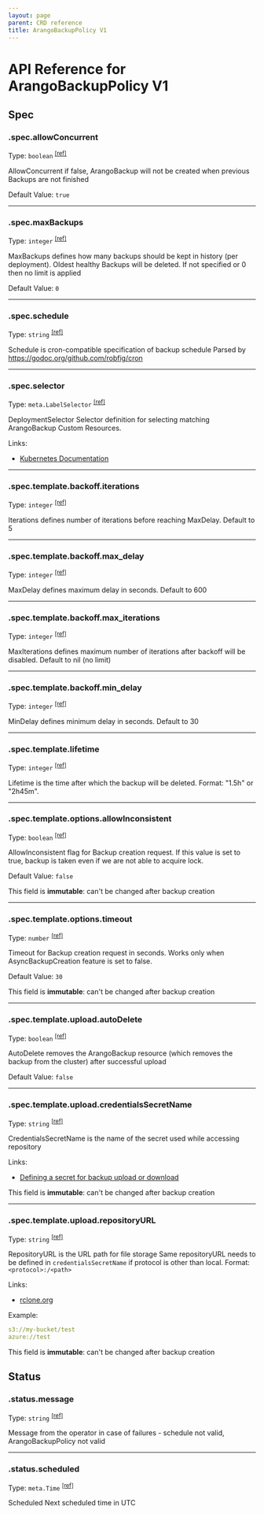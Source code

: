 ```yaml
---
layout: page
parent: CRD reference
title: ArangoBackupPolicy V1
---
```


# API Reference for ArangoBackupPolicy V1

## Spec

### .spec.allowConcurrent

Type: `boolean` <sup>[\[ref\]](https://github.com/arangodb/kube-arangodb/blob/1.2.44/pkg/apis/backup/v1/backup_policy_spec.go#L35)</sup>

AllowConcurrent if false, ArangoBackup will not be created when previous Backups are not finished

Default Value: `true`

***

### .spec.maxBackups

Type: `integer` <sup>[\[ref\]](https://github.com/arangodb/kube-arangodb/blob/1.2.44/pkg/apis/backup/v1/backup_policy_spec.go#L43)</sup>

MaxBackups defines how many backups should be kept in history (per deployment). Oldest healthy Backups will be deleted.
If not specified or 0 then no limit is applied

Default Value: `0`

***

### .spec.schedule

Type: `string` <sup>[\[ref\]](https://github.com/arangodb/kube-arangodb/blob/1.2.44/pkg/apis/backup/v1/backup_policy_spec.go#L32)</sup>

Schedule is cron-compatible specification of backup schedule
Parsed by https://godoc.org/github.com/robfig/cron

***

### .spec.selector

Type: `meta.LabelSelector` <sup>[\[ref\]](https://github.com/arangodb/kube-arangodb/blob/1.2.44/pkg/apis/backup/v1/backup_policy_spec.go#L39)</sup>

DeploymentSelector Selector definition for selecting matching ArangoBackup Custom Resources.

Links:
* [Kubernetes Documentation](https://godoc.org/k8s.io/apimachinery/pkg/apis/meta/v1#LabelSelector)

***

### .spec.template.backoff.iterations

Type: `integer` <sup>[\[ref\]](https://github.com/arangodb/kube-arangodb/blob/1.2.44/pkg/apis/backup/v1/backup_spec_backoff.go#L31)</sup>

Iterations defines number of iterations before reaching MaxDelay. Default to 5

***

### .spec.template.backoff.max_delay

Type: `integer` <sup>[\[ref\]](https://github.com/arangodb/kube-arangodb/blob/1.2.44/pkg/apis/backup/v1/backup_spec_backoff.go#L29)</sup>

MaxDelay defines maximum delay in seconds. Default to 600

***

### .spec.template.backoff.max_iterations

Type: `integer` <sup>[\[ref\]](https://github.com/arangodb/kube-arangodb/blob/1.2.44/pkg/apis/backup/v1/backup_spec_backoff.go#L33)</sup>

MaxIterations defines maximum number of iterations after backoff will be disabled. Default to nil (no limit)

***

### .spec.template.backoff.min_delay

Type: `integer` <sup>[\[ref\]](https://github.com/arangodb/kube-arangodb/blob/1.2.44/pkg/apis/backup/v1/backup_spec_backoff.go#L27)</sup>

MinDelay defines minimum delay in seconds. Default to 30

***

### .spec.template.lifetime

Type: `integer` <sup>[\[ref\]](https://github.com/arangodb/kube-arangodb/blob/1.2.44/pkg/apis/backup/v1/backup_policy_spec.go#L61)</sup>

Lifetime is the time after which the backup will be deleted. Format: "1.5h" or "2h45m".

***

### .spec.template.options.allowInconsistent

Type: `boolean` <sup>[\[ref\]](https://github.com/arangodb/kube-arangodb/blob/1.2.44/pkg/apis/backup/v1/backup_spec.go#L66)</sup>

AllowInconsistent flag for Backup creation request.
If this value is set to true, backup is taken even if we are not able to acquire lock.

Default Value: `false`

This field is **immutable**: can't be changed after backup creation

***

### .spec.template.options.timeout

Type: `number` <sup>[\[ref\]](https://github.com/arangodb/kube-arangodb/blob/1.2.44/pkg/apis/backup/v1/backup_spec.go#L61)</sup>

Timeout for Backup creation request in seconds. Works only when AsyncBackupCreation feature is set to false.

Default Value: `30`

This field is **immutable**: can't be changed after backup creation

***

### .spec.template.upload.autoDelete

Type: `boolean` <sup>[\[ref\]](https://github.com/arangodb/kube-arangodb/blob/1.2.44/pkg/apis/backup/v1/backup_spec.go#L84)</sup>

AutoDelete removes the ArangoBackup resource (which removes the backup from the cluster) after successful upload

Default Value: `false`

***

### .spec.template.upload.credentialsSecretName

Type: `string` <sup>[\[ref\]](https://github.com/arangodb/kube-arangodb/blob/1.2.44/pkg/apis/backup/v1/backup_spec.go#L81)</sup>

CredentialsSecretName is the name of the secret used while accessing repository

Links:
* [Defining a secret for backup upload or download](../backup-resource.md#defining-a-secret-for-backup-upload-or-download)

This field is **immutable**: can't be changed after backup creation

***

### .spec.template.upload.repositoryURL

Type: `string` <sup>[\[ref\]](https://github.com/arangodb/kube-arangodb/blob/1.2.44/pkg/apis/backup/v1/backup_spec.go#L77)</sup>

RepositoryURL is the URL path for file storage
Same repositoryURL needs to be defined in `credentialsSecretName` if protocol is other than local.
Format: `<protocol>:/<path>`

Links:
* [rclone.org](https://rclone.org/docs/#syntax-of-remote-paths)

Example:
```yaml
s3://my-bucket/test
azure://test
```

This field is **immutable**: can't be changed after backup creation

## Status

### .status.message

Type: `string` <sup>[\[ref\]](https://github.com/arangodb/kube-arangodb/blob/1.2.44/pkg/apis/backup/v1/backup_policy_status.go#L33)</sup>

Message from the operator in case of failures - schedule not valid, ArangoBackupPolicy not valid

***

### .status.scheduled

Type: `meta.Time` <sup>[\[ref\]](https://github.com/arangodb/kube-arangodb/blob/1.2.44/pkg/apis/backup/v1/backup_policy_status.go#L31)</sup>

Scheduled Next scheduled time in UTC

